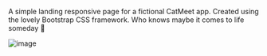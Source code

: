 
A simple landing responsive page for a fictional CatMeet app. Created using the lovely Bootstrap CSS framework. Who knows maybe it comes to life someday :eyes:

![image](https://github.com/user-attachments/assets/20a6fa18-224d-403c-a2de-d4681362f323)

